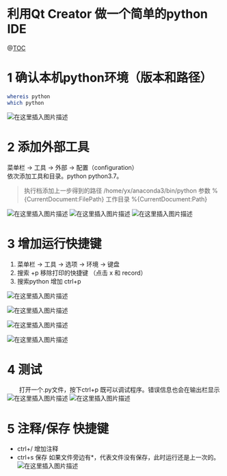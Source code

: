 # 利用Qt Creator 做一个简单的python IDE

@[TOC]( )

# 1  确认本机python环境（版本和路径）
```bash
whereis python
which python
```
![在这里插入图片描述](https://img-blog.csdnimg.cn/2020041922005063.png#pic_center)





# 2  添加外部工具
菜单栏 -> 工具 -> 外部 -> 配置（configuration）   
依次添加工具和目录。python  python3.7。
>执行档添加上一步得到的路径
>/home/yx/anaconda3/bin/python
>参数
> %{CurrentDocument:FilePath}
> 工作目录
> %{CurrentDocument:Path}

 ![在这里插入图片描述](https://img-blog.csdnimg.cn/20200419215048525.png?x-oss-process=image/watermark,type_ZmFuZ3poZW5naGVpdGk,shadow_10,text_aHR0cHM6Ly9ibG9nLmNzZG4ubmV0L2ExNTAwNTc4NDMyMA==,size_16,color_FFFFFF,t_70)
![在这里插入图片描述](https://img-blog.csdnimg.cn/20200419215212992.png?x-oss-process=image/watermark,type_ZmFuZ3poZW5naGVpdGk,shadow_10,text_aHR0cHM6Ly9ibG9nLmNzZG4ubmV0L2ExNTAwNTc4NDMyMA==,size_16,color_FFFFFF,t_70)
![在这里插入图片描述](https://img-blog.csdnimg.cn/20200419220417208.png?x-oss-process=image/watermark,type_ZmFuZ3poZW5naGVpdGk,shadow_10,text_aHR0cHM6Ly9ibG9nLmNzZG4ubmV0L2ExNTAwNTc4NDMyMA==,size_16,color_FFFFFF,t_70)
# 3  增加运行快捷键
1. 菜单栏 -> 工具 -> 选项 -> 环境  -> 键盘
2. 搜索  +p  移除打印的快捷键  （点击 x 和 record）
3. 搜索python 增加 ctrl+p 

![在这里插入图片描述](https://img-blog.csdnimg.cn/20200419220655931.png?x-oss-process=image/watermark,type_ZmFuZ3poZW5naGVpdGk,shadow_10,text_aHR0cHM6Ly9ibG9nLmNzZG4ubmV0L2ExNTAwNTc4NDMyMA==,size_16,color_FFFFFF,t_70)

![在这里插入图片描述](https://img-blog.csdnimg.cn/2020041922093259.png?x-oss-process=image/watermark,type_ZmFuZ3poZW5naGVpdGk,shadow_10,text_aHR0cHM6Ly9ibG9nLmNzZG4ubmV0L2ExNTAwNTc4NDMyMA==,size_16,color_FFFFFF,t_70)

![在这里插入图片描述](https://img-blog.csdnimg.cn/20200419220942960.png?x-oss-process=image/watermark,type_ZmFuZ3poZW5naGVpdGk,shadow_10,text_aHR0cHM6Ly9ibG9nLmNzZG4ubmV0L2ExNTAwNTc4NDMyMA==,size_16,color_FFFFFF,t_70)

![在这里插入图片描述](https://img-blog.csdnimg.cn/20200419221102683.png?x-oss-process=image/watermark,type_ZmFuZ3poZW5naGVpdGk,shadow_10,text_aHR0cHM6Ly9ibG9nLmNzZG4ubmV0L2ExNTAwNTc4NDMyMA==,size_16,color_FFFFFF,t_70)

# 4  测试
&emsp;&emsp;打开一个.py文件，按下ctrl+p 既可以调试程序。错误信息也会在输出栏显示
![在这里插入图片描述](https://img-blog.csdnimg.cn/20200419221320280.png?x-oss-process=image/watermark,type_ZmFuZ3poZW5naGVpdGk,shadow_10,text_aHR0cHM6Ly9ibG9nLmNzZG4ubmV0L2ExNTAwNTc4NDMyMA==,size_16,color_FFFFFF,t_70)
![在这里插入图片描述](https://img-blog.csdnimg.cn/20200419221351277.png?x-oss-process=image/watermark,type_ZmFuZ3poZW5naGVpdGk,shadow_10,text_aHR0cHM6Ly9ibG9nLmNzZG4ubmV0L2ExNTAwNTc4NDMyMA==,size_16,color_FFFFFF,t_70)

# 5  注释/保存  快捷键

- ctrl+/  增加注释
- ctrl+s 保存
如果文件旁边有*，代表文件没有保存，此时运行还是上一次的。
![在这里插入图片描述](https://img-blog.csdnimg.cn/20200419221606395.png?x-oss-process=image/watermark,type_ZmFuZ3poZW5naGVpdGk,shadow_10,text_aHR0cHM6Ly9ibG9nLmNzZG4ubmV0L2ExNTAwNTc4NDMyMA==,size_16,color_FFFFFF,t_70)